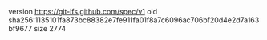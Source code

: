 version https://git-lfs.github.com/spec/v1
oid sha256:1135101fa873bc88382e7fe911fa01f8a7c6096ac706bf20d4e2d7a163bf9677
size 2774
